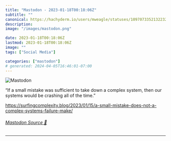 ```yaml
---
title: "Mastodon - 2023-01-18T00:18:06Z"
subtitle: ""
canonical: https://hachyderm.io/users/mweagle/statuses/109707335213223274
description:
image: "/images/mastodon.png"

date: 2023-01-18T00:18:06Z
lastmod: 2023-01-18T00:18:06Z
image: ""
tags: ["Social Media"]

categories: ["mastodon"]
# generated: 2024-04-05T16:46:01-07:00
---
```

![Mastodon](/images/mastodon.png)

<p>“If a small mistake was sufficient to take down a complex system, then our systems would be crashing all of the time.”</p><p><a href="https://surfingcomplexity.blog/2023/01/15/a-small-mistake-does-not-a-complex-systems-failure-make/" target="_blank" rel="nofollow noopener noreferrer" translate="no"><span class="invisible">https://</span><span class="ellipsis">surfingcomplexity.blog/2023/01</span><span class="invisible">/15/a-small-mistake-does-not-a-complex-systems-failure-make/</span></a></p>


###### [Mastodon Source 🐘](https://hachyderm.io/@mweagle/109707335213223274)

___
